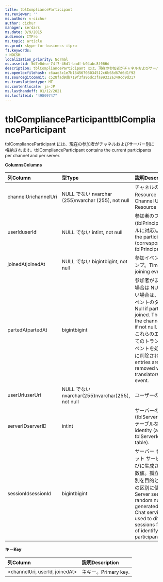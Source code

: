 ```yaml
---
title: tblComplianceParticipant
ms.reviewer: ''
ms.author: v-cichur
author: cichur
manager: serdars
ms.date: 3/9/2015
audience: ITPro
ms.topic: article
ms.prod: skype-for-business-itpro
f1.keywords:
- NOCSH
localization_priority: Normal
ms.assetid: 5d7e0dea-74f7-46d1-badf-b94abc8f066d
description: tblComplianceParticipant には、現在の参加者がチャネルおよびサーバー別に格納されます。
ms.openlocfilehash: c6aae3c1e7b13456708034512c6b68d67d6d1f92
ms.sourcegitcommit: c528fad9db719f3fa96dc3fa99332a349cd9d317
ms.translationtype: MT
ms.contentlocale: ja-JP
ms.lasthandoff: 01/12/2021
ms.locfileid: "49809747"
---
```

# <a name="tblcomplianceparticipant"></a><span data-ttu-id="98858-103">tblComplianceParticipant</span><span class="sxs-lookup"><span data-stu-id="98858-103">tblComplianceParticipant</span></span>
 
<span data-ttu-id="98858-104">tblComplianceParticipant には、現在の参加者がチャネルおよびサーバー別に格納されます。</span><span class="sxs-lookup"><span data-stu-id="98858-104">tblComplianceParticipant contains the current participants per channel and per server.</span></span>
  
<span data-ttu-id="98858-105">**Columns**</span><span class="sxs-lookup"><span data-stu-id="98858-105">**Columns**</span></span>

|<span data-ttu-id="98858-106">**列**</span><span class="sxs-lookup"><span data-stu-id="98858-106">**Column**</span></span>|<span data-ttu-id="98858-107">**型**</span><span class="sxs-lookup"><span data-stu-id="98858-107">**Type**</span></span>|<span data-ttu-id="98858-108">**説明**</span><span class="sxs-lookup"><span data-stu-id="98858-108">**Description**</span></span>|
|:-----|:-----|:-----|
|<span data-ttu-id="98858-109">channelUri</span><span class="sxs-lookup"><span data-stu-id="98858-109">channelUri</span></span>  <br/> |<span data-ttu-id="98858-110">NULL でない nvarchar (255)</span><span class="sxs-lookup"><span data-stu-id="98858-110">nvarchar (255), not null</span></span>  <br/> |<span data-ttu-id="98858-111">チャネルの URI (Uniform Resource Identifier)。</span><span class="sxs-lookup"><span data-stu-id="98858-111">Channel Uniform Resource Identifier (URI).</span></span>  <br/> |
|<span data-ttu-id="98858-112">userId</span><span class="sxs-lookup"><span data-stu-id="98858-112">userId</span></span>  <br/> |<span data-ttu-id="98858-113">NULL でない int</span><span class="sxs-lookup"><span data-stu-id="98858-113">int, not null</span></span>  <br/> |<span data-ttu-id="98858-114">参加者のプリンシパル ID (tblPrincipal.prinID テーブルに対応)。</span><span class="sxs-lookup"><span data-stu-id="98858-114">Principal ID of the participant (corresponding to tblPrincipal.prinID table).</span></span>  <br/> |
|<span data-ttu-id="98858-115">joinedAt</span><span class="sxs-lookup"><span data-stu-id="98858-115">joinedAt</span></span>  <br/> |<span data-ttu-id="98858-116">NULL でない bigint</span><span class="sxs-lookup"><span data-stu-id="98858-116">bigint, not null</span></span>  <br/> |<span data-ttu-id="98858-117">参加イベントのタイム スタンプ。</span><span class="sxs-lookup"><span data-stu-id="98858-117">Time stamp of the joining event.</span></span>  <br/> |
|<span data-ttu-id="98858-118">partedAt</span><span class="sxs-lookup"><span data-stu-id="98858-118">partedAt</span></span>  <br/> |<span data-ttu-id="98858-119">bigint</span><span class="sxs-lookup"><span data-stu-id="98858-119">bigint</span></span>  <br/> |<span data-ttu-id="98858-p101">参加者がまだ参加している場合は NULL。NULL でない場合は、チャネル退出イベントのタイム スタンプ。</span><span class="sxs-lookup"><span data-stu-id="98858-p101">Null if participant is still joined. The time stamp of the channel leaving event if not null.</span></span>  <br/> <span data-ttu-id="98858-122">これらのエントリは、すべてのトランスレーターがイベントを処理すると最終的に削除されます。</span><span class="sxs-lookup"><span data-stu-id="98858-122">These entries are eventually removed when all translators process the event.</span></span>  <br/> |
|<span data-ttu-id="98858-123">userUri</span><span class="sxs-lookup"><span data-stu-id="98858-123">userUri</span></span>  <br/> |<span data-ttu-id="98858-124">NULL でない nvarchar(255)</span><span class="sxs-lookup"><span data-stu-id="98858-124">nvarchar(255), not null</span></span>  <br/> |<span data-ttu-id="98858-125">ユーザーの URI。</span><span class="sxs-lookup"><span data-stu-id="98858-125">User URI.</span></span>  <br/> |
|<span data-ttu-id="98858-126">serverID</span><span class="sxs-lookup"><span data-stu-id="98858-126">serverID</span></span>  <br/> |<span data-ttu-id="98858-127">int</span><span class="sxs-lookup"><span data-stu-id="98858-127">int</span></span>  <br/> |<span data-ttu-id="98858-128">サーバーの ID (tblServerIdentity.serverID テーブルなど)。</span><span class="sxs-lookup"><span data-stu-id="98858-128">Server identity (as in tblServerIdentity.serverID table).</span></span>  <br/> |
|<span data-ttu-id="98858-129">sessionId</span><span class="sxs-lookup"><span data-stu-id="98858-129">sessionId</span></span>  <br/> |<span data-ttu-id="98858-130">bigint</span><span class="sxs-lookup"><span data-stu-id="98858-130">bigint</span></span>  <br/> |<span data-ttu-id="98858-p102">サーバー セッション。チャット サービスが起動するたびに生成されるランダムな数値。孤立した参加者の識別を目的としたセッションの区別に使用されます。</span><span class="sxs-lookup"><span data-stu-id="98858-p102">Server session. This is a random number generated each time a Chat service starts. It is used to differentiate sessions for the purpose of identifying orphaned participants.</span></span>  <br/> |
   
<span data-ttu-id="98858-134">**キー**</span><span class="sxs-lookup"><span data-stu-id="98858-134">**Key**</span></span>

|<span data-ttu-id="98858-135">**列**</span><span class="sxs-lookup"><span data-stu-id="98858-135">**Column**</span></span>|<span data-ttu-id="98858-136">**説明**</span><span class="sxs-lookup"><span data-stu-id="98858-136">**Description**</span></span>|
|:-----|:-----|
|\<channelUri, userId, joinedAt\>  <br/> |<span data-ttu-id="98858-137">主キー。</span><span class="sxs-lookup"><span data-stu-id="98858-137">Primary key.</span></span>  <br/> |
   

